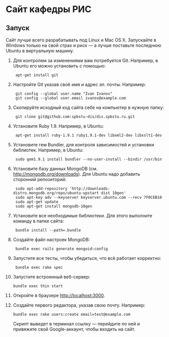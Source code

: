 # Сайт кафедры РИС

## Запуск

Сайт лучше всего разрабатывать под Linux и Mac OS X. Запускайте в Windows только
на свой страх и риск — а лучше поставьте последнюю Ubuntu в виртуальную машину.

1. Для контролем за изменениями вам потребуется Git. Например, в Ubuntu его
   можно установить с помощью:

        apt-get install git

2. Настройте Git указав своё имя и адрес эл. почты. Например:

        git config --global user.name "Ivan Ivanov"
        git config --global user.email ivanov@example.com

3. Скопируйте исходный код сайта себе на компьютер в нужную папку:

        git clone git@github.com:spbstu-dis/dis.spbstu.ru.git

4. Установите Ruby 1.9. Например, в Ubuntu:

        apt-get install ruby-1.9.1 ruby1.9.1-dev libxml2-dev libxslt1-dev

5. Установите гем Bundler, для контроля зависимостей и установки библиотек.
   Например, в Ubuntu:

        sudo gem1.9.1 install bundler --no-user-install --bindir /usr/bin

6. Установите базу данных MongoDB (см. <http://mongodb.org/downloads>). Для
   Ubuntu надо добавить сторонний репозиторий:

        sudo apt-add-repository 'http://downloads-distro.mongodb.org/repo/ubuntu-upstart dist 10gen'
        sudo apt-key adv --keyserver keyserver.ubuntu.com --recv 7F0CEB10
        sudo apt-get update
        sudo apt-get install mongodb-10gen

7. Установите все необходимые библиотеки. Для этого выполните команду в папке
   сайта:

        bundle install --path=.bundle

8. Создайте файл настроек MongoDB:

        bundle exec rails generate mongoid:config

9. Запустите все тесты, чтобы убедиться, что всё работает корректно:

        bundle exec rake spec

10. Запустите встроенный веб-сервер:

        bundle exec thin start

11. Откройте в браузере <http://localhost:3000>.
12. Создайте первого редактора, указав свою почту. Например:

        bundle exec rake users:create email=test@example.com

    Скрипт выведет в терминал ссылку — перейдите по ней и привяжите свой
    Google-аккаунт, чтобы входить на сайт.
